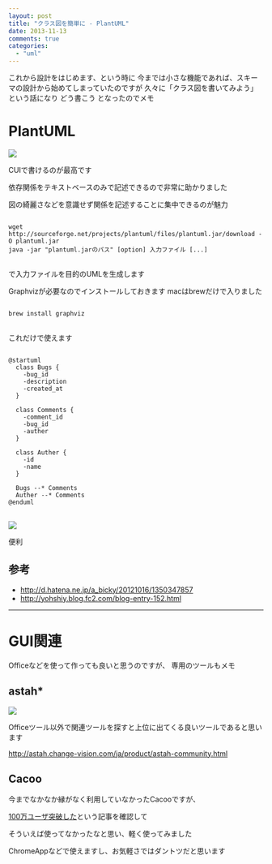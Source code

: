 ```yaml
---
layout: post
title: "クラス図を簡単に - PlantUML"
date: 2013-11-13
comments: true
categories:
  - "uml"
---
```


これから設計をはじめます、という時に
今までは小さな機能であれば、スキーマの設計から始めてしまっていたのですが
久々に「クラス図を書いてみよう」という話になり
どう書こう となったのでメモ

# PlantUML

<img class="u-max-full-width" src="http://plantuml.sourceforge.net/logoc.png">

CUIで書けるのが最高です

依存関係をテキストベースのみで記述できるので非常に助かりました

図の綺麗さなどを意識せず関係を記述することに集中できるのが魅力

<pre>
<code class"bash">
wget http://sourceforge.net/projects/plantuml/files/plantuml.jar/download -O plantuml.jar
java -jar "plantuml.jarのパス" [option] 入力ファイル [...]
</code>
</pre>

で入力ファイルを目的のUMLを生成します

Graphvizが必要なのでインストールしておきます
macはbrewだけで入りました

<pre>
<code class"bash">
brew install graphviz
</code>
</pre>

これだけで使えます

<pre>
<code>
@startuml
  class Bugs {
    -bug_id
    -description
    -created_at
  }

  class Comments {
    -comment_id
    -bug_id
    -auther
  }

  class Auther {
    -id
    -name
  }

  Bugs --* Comments
  Auther --* Comments
@enduml
</code>
</pre>

<img class="u-max-full-width" src="https://dl.dropboxusercontent.com/u/9060848/PlantUML/PlantUML.png">

便利

## 参考
- http://d.hatena.ne.jp/a_bicky/20121016/1350347857
- http://yohshiy.blog.fc2.com/blog-entry-152.html

----
# GUI関連

Officeなどを使って作っても良いと思うのですが、
専用のツールもメモ

## astah*

<img class="u-max-full-width" src="http://astah-cdn2.change-vision.com/ja/images/stories/logo/astah_community_rectangle_m.png.pagespeed.ce.C-174ew438.png">

Officeツール以外で関連ツールを探すと上位に出てくる良いツールであると思います

http://astah.change-vision.com/ja/product/astah-community.html

## Cacoo

今までなかなか縁がなく利用していなかったCacooですが、

[100万ユーザ突破した](http://blog.cacoo.com/ja/2013/11/06/cacoo-user-1m/)という記事を確認して

そういえば使ってなかったなと思い、軽く使ってみました

ChromeAppなどで使えますし、お気軽さではダントツだと思います

